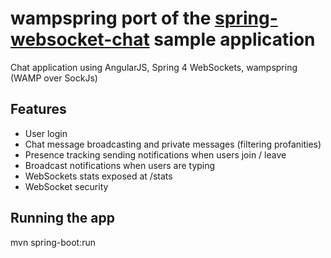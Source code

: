 wampspring port of the [spring-websocket-chat](https://github.com/salmar/spring-websocket-chat) sample application
=====================

Chat application using AngularJS, Spring 4 WebSockets, wampspring (WAMP over SockJs)

## Features
- User login
- Chat message broadcasting and private messages (filtering profanities)
- Presence tracking sending notifications when users join / leave
- Broadcast notifications when users are typing
- WebSockets stats exposed at /stats
- WebSocket security

## Running the app

mvn spring-boot:run
